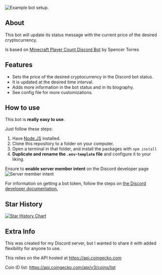 ![Example bot setup.](https://i.imgur.com/JGDEuIP.png)

## About

This bot will update its status message with the current price of the desired cryptocurrency.

Is based on [Minecraft Player Count Discord Bot](https://github.com/SpencerTorres/Minecraft-Player-Count-Discord-Bot) by Spencer Torres

## Features

- Sets the price of the desired cryptocurrency in the Discord bot status.
- It is updated at the desired time interval.
- Adds more information in the bot status and in its biography.
- See config file for more customizations.

## How to use

This bot is **really easy to use**.

Just follow these steps:
1. Have [Node.JS](https://nodejs.org) installed.
2. Clone this repository to a folder on your computer.
3. Open a terminal in that folder, and install the packages with `npm install`
4. **Duplicate and rename the `.env-template` file** and configure it to your liking.

Ensure to **enable server member intent** on the Discord developer page 
![Server member intent](https://i.imgur.com/X7kmpIL.png)

For information on getting a bot token, follow the steps on [the Discord developer documentation.](https://discordapp.com/developers/docs/intro)

## Star History

[![Star History Chart](https://api.star-history.com/svg?repos=cferreras/cryptocurrency-discord-bot-status&type=Date)](https://star-history.com/#cferreras/cryptocurrency-discord-bot-status&Date)

## Extra Info

This was created for my Discord server, but I wanted to share it with added flexibility for anyone to use.

This relies on the API hosted at https://api.coingecko.com

Coin ID list: https://api.coingecko.com/api/v3/coins/list
